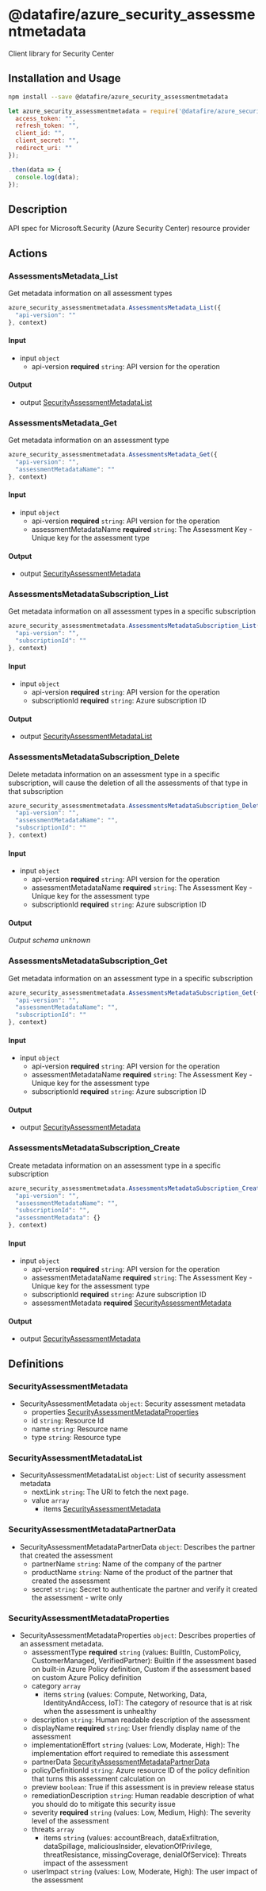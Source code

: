 # @datafire/azure_security_assessmentmetadata

Client library for Security Center

## Installation and Usage
```bash
npm install --save @datafire/azure_security_assessmentmetadata
```
```js
let azure_security_assessmentmetadata = require('@datafire/azure_security_assessmentmetadata').create({
  access_token: "",
  refresh_token: "",
  client_id: "",
  client_secret: "",
  redirect_uri: ""
});

.then(data => {
  console.log(data);
});
```

## Description

API spec for Microsoft.Security (Azure Security Center) resource provider

## Actions

### AssessmentsMetadata_List
Get metadata information on all assessment types


```js
azure_security_assessmentmetadata.AssessmentsMetadata_List({
  "api-version": ""
}, context)
```

#### Input
* input `object`
  * api-version **required** `string`: API version for the operation

#### Output
* output [SecurityAssessmentMetadataList](#securityassessmentmetadatalist)

### AssessmentsMetadata_Get
Get metadata information on an assessment type


```js
azure_security_assessmentmetadata.AssessmentsMetadata_Get({
  "api-version": "",
  "assessmentMetadataName": ""
}, context)
```

#### Input
* input `object`
  * api-version **required** `string`: API version for the operation
  * assessmentMetadataName **required** `string`: The Assessment Key - Unique key for the assessment type

#### Output
* output [SecurityAssessmentMetadata](#securityassessmentmetadata)

### AssessmentsMetadataSubscription_List
Get metadata information on all assessment types in a specific subscription


```js
azure_security_assessmentmetadata.AssessmentsMetadataSubscription_List({
  "api-version": "",
  "subscriptionId": ""
}, context)
```

#### Input
* input `object`
  * api-version **required** `string`: API version for the operation
  * subscriptionId **required** `string`: Azure subscription ID

#### Output
* output [SecurityAssessmentMetadataList](#securityassessmentmetadatalist)

### AssessmentsMetadataSubscription_Delete
Delete metadata information on an assessment type in a specific subscription, will cause the deletion of all the assessments of that type in that subscription


```js
azure_security_assessmentmetadata.AssessmentsMetadataSubscription_Delete({
  "api-version": "",
  "assessmentMetadataName": "",
  "subscriptionId": ""
}, context)
```

#### Input
* input `object`
  * api-version **required** `string`: API version for the operation
  * assessmentMetadataName **required** `string`: The Assessment Key - Unique key for the assessment type
  * subscriptionId **required** `string`: Azure subscription ID

#### Output
*Output schema unknown*

### AssessmentsMetadataSubscription_Get
Get metadata information on an assessment type in a specific subscription


```js
azure_security_assessmentmetadata.AssessmentsMetadataSubscription_Get({
  "api-version": "",
  "assessmentMetadataName": "",
  "subscriptionId": ""
}, context)
```

#### Input
* input `object`
  * api-version **required** `string`: API version for the operation
  * assessmentMetadataName **required** `string`: The Assessment Key - Unique key for the assessment type
  * subscriptionId **required** `string`: Azure subscription ID

#### Output
* output [SecurityAssessmentMetadata](#securityassessmentmetadata)

### AssessmentsMetadataSubscription_Create
Create metadata information on an assessment type in a specific subscription


```js
azure_security_assessmentmetadata.AssessmentsMetadataSubscription_Create({
  "api-version": "",
  "assessmentMetadataName": "",
  "subscriptionId": "",
  "assessmentMetadata": {}
}, context)
```

#### Input
* input `object`
  * api-version **required** `string`: API version for the operation
  * assessmentMetadataName **required** `string`: The Assessment Key - Unique key for the assessment type
  * subscriptionId **required** `string`: Azure subscription ID
  * assessmentMetadata **required** [SecurityAssessmentMetadata](#securityassessmentmetadata)

#### Output
* output [SecurityAssessmentMetadata](#securityassessmentmetadata)



## Definitions

### SecurityAssessmentMetadata
* SecurityAssessmentMetadata `object`: Security assessment metadata
  * properties [SecurityAssessmentMetadataProperties](#securityassessmentmetadataproperties)
  * id `string`: Resource Id
  * name `string`: Resource name
  * type `string`: Resource type

### SecurityAssessmentMetadataList
* SecurityAssessmentMetadataList `object`: List of security assessment metadata
  * nextLink `string`: The URI to fetch the next page.
  * value `array`
    * items [SecurityAssessmentMetadata](#securityassessmentmetadata)

### SecurityAssessmentMetadataPartnerData
* SecurityAssessmentMetadataPartnerData `object`: Describes the partner that created the assessment
  * partnerName `string`: Name of the company of the partner
  * productName `string`: Name of the product of the partner that created the assessment
  * secret `string`: Secret to authenticate the partner and verify it created the assessment - write only

### SecurityAssessmentMetadataProperties
* SecurityAssessmentMetadataProperties `object`: Describes properties of an assessment metadata.
  * assessmentType **required** `string` (values: BuiltIn, CustomPolicy, CustomerManaged, VerifiedPartner): BuiltIn if the assessment based on built-in Azure Policy definition, Custom if the assessment based on custom Azure Policy definition
  * category `array`
    * items `string` (values: Compute, Networking, Data, IdentityAndAccess, IoT): The category of resource that is at risk when the assessment is unhealthy
  * description `string`: Human readable description of the assessment
  * displayName **required** `string`: User friendly display name of the assessment
  * implementationEffort `string` (values: Low, Moderate, High): The implementation effort required to remediate this assessment
  * partnerData [SecurityAssessmentMetadataPartnerData](#securityassessmentmetadatapartnerdata)
  * policyDefinitionId `string`: Azure resource ID of the policy definition that turns this assessment calculation on
  * preview `boolean`: True if this assessment is in preview release status
  * remediationDescription `string`: Human readable description of what you should do to mitigate this security issue
  * severity **required** `string` (values: Low, Medium, High): The severity level of the assessment
  * threats `array`
    * items `string` (values: accountBreach, dataExfiltration, dataSpillage, maliciousInsider, elevationOfPrivilege, threatResistance, missingCoverage, denialOfService): Threats impact of the assessment
  * userImpact `string` (values: Low, Moderate, High): The user impact of the assessment


